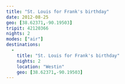 ```yaml
---
title: "St. Louis for Frank's birthday"
date: 2012-08-25
geo: [38.62371,-90.19503]
tripit: 42120366
nights: 2
modes: ["air"]
destinations:
  -
    title: "St. Louis for Frank's birthday"
    nights: 2
    location: "Westin"
    geo: [38.62371,-90.19503]
---
```



